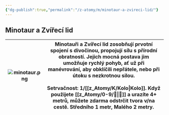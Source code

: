 ```yaml
---
{"dg-publish":true,"permalink":"/z-atomy/m/minotaur-a-zvireci-lid/"}
---
```


## Minotaur a Zvířecí lid

| ![minotaur.png](/img/user/z_img/minotaur.png) | **Minotauři a Zvířecí lid** zosobňují prvotní spojení s divočinou, propojují sílu s přírodní obratností. Jejich mocná postava jim umožňuje rychlý pohyb, ať už při manévrování, aby obklíčili nepřátele, nebo při útoku s nezkrotnou silou.<br><br>**Setrvačnost**: 1/[[z_Atomy/K/Kolo\|Kolo]]. Když použijete [[z_Atomy/0-9/🥾\|🥾]] a urazíte 4+ metrů, můžete zdarma odstrčit tvora v/na cestě. Středního 1 metr, Malého 2 metry. |
| ----------------- | ---------------------------------------------------------------------------------------------------------------------------------------------------------------------------------------------------------------------------------------------------------------------------------------------------------------------------------------------------------------------------------------------------- |

